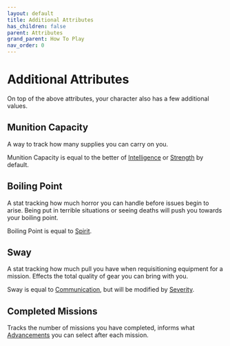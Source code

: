 ```yaml
---
layout: default
title: Additional Attributes
has_children: false
parent: Attributes
grand_parent: How To Play
nav_order: 0
---
```

# Additional Attributes
On top of the above attributes, your character also has a few additional values.

## Munition Capacity
A way to track how many supplies you can carry on you.

Munition Capacity is equal to the better of [Intelligence](Game/Core/Intelligence) or [Strength](Core/Strength) by default.

## Boiling Point
A stat tracking how much horror you can handle before issues begin to arise. Being put in terrible situations or seeing deaths will push you towards your boiling point.

Boiling Point is equal to [Spirit](Core/Spirit).

## Sway
A stat tracking how much pull you have when requisitioning equipment for a mission. Effects the total quality of gear you can bring with you.

Sway is equal to [Communication](Core/Communication), but will be modified by [Severity](Deployment#Severity).

## Completed Missions
Tracks the number of missions you have completed, informs what [Advancements](Game/Progress#Advancements) you can select after each mission.

